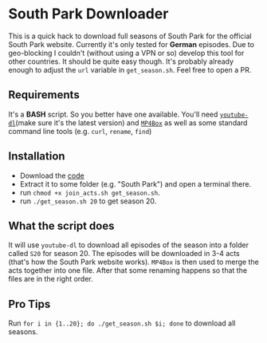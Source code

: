 South Park Downloader
=====================
This is a quick hack to download full seasons of South Park for the official South Park website. Currently it's only tested for **German** episodes. Due to geo-blocking I couldn't (without using a VPN or so) develop this tool for other countries. It should be quite easy though. It's probably already enough to adjust the `url` variable in `get_season.sh`. Feel free to open a PR.

Requirements
------------
It's a **BASH** script. So you better have one available.
You'll need [`youtube-dl`](https://rg3.github.io/youtube-dl/)(make sure it's the latest version) and [`MP4Box`](https://gpac.wp.imt.fr/mp4box/) as well as some standard command line tools (e.g. `curl`, `rename`, `find`)

Installation
------------
 - Download the [code](https://github.com/robsdedude/southpark-downloader/archive/master.zip)
 - Extract it to some folder (e.g. "South Park") and open a terminal there.
 - run `chmod +x join_acts.sh get_season.sh`.
 - run `./get_season.sh 20` to get season 20.
 
What the script does
--------------------
It will use `youtube-dl` to download all episodes of the season into a folder called `S20` for season 20. The episodes will be downloaded in 3-4 acts (that's how the South Park website works). `MP4Box` is then used to merge the acts together into one file. After that some renaming happens so that the files are in the right order.

Pro Tips
--------
Run `for i in {1..20}; do ./get_season.sh $i; done` to download all seasons.
